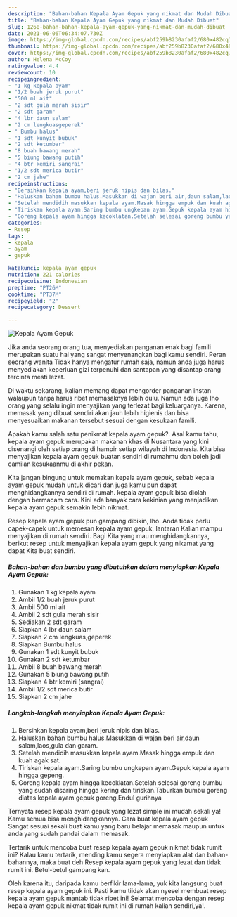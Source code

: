 ```yaml
---
description: "Bahan-bahan Kepala Ayam Gepuk yang nikmat dan Mudah Dibuat"
title: "Bahan-bahan Kepala Ayam Gepuk yang nikmat dan Mudah Dibuat"
slug: 1260-bahan-bahan-kepala-ayam-gepuk-yang-nikmat-dan-mudah-dibuat
date: 2021-06-06T06:34:07.730Z
image: https://img-global.cpcdn.com/recipes/abf259b8230afaf2/680x482cq70/kepala-ayam-gepuk-foto-resep-utama.jpg
thumbnail: https://img-global.cpcdn.com/recipes/abf259b8230afaf2/680x482cq70/kepala-ayam-gepuk-foto-resep-utama.jpg
cover: https://img-global.cpcdn.com/recipes/abf259b8230afaf2/680x482cq70/kepala-ayam-gepuk-foto-resep-utama.jpg
author: Helena McCoy
ratingvalue: 4.4
reviewcount: 10
recipeingredient:
- "1 kg kepala ayam"
- "1/2 buah jeruk purut"
- "500 ml ait"
- "2 sdt gula merah sisir"
- "2 sdt garam"
- "4 lbr daun salam"
- "2 cm lengkuasgeperek"
- " Bumbu halus"
- "1 sdt kunyit bubuk"
- "2 sdt ketumbar"
- "8 buah bawang merah"
- "5 biung bawang putih"
- "4 btr kemiri sangrai"
- "1/2 sdt merica butir"
- "2 cm jahe"
recipeinstructions:
- "Bersihkan kepala ayam,beri jeruk nipis dan bilas."
- "Haluskan bahan bumbu halus.Masukkan di wajan beri air,daun salam,laos,gula dan garam."
- "Setelah mendidih masukkan kepala ayam.Masak hingga empuk dan kuah agak sat."
- "Tiriskan kepala ayam.Saring bumbu ungkepan ayam.Gepuk kepala ayam hingga gepeng."
- "Goreng kepala ayam hingga kecoklatan.Setelah selesai goreng bumbu yang sudah disaring hingga kering dan tiriskan.Taburkan bumbu goreng diatas kepala ayam gepuk goreng.Endul gurihnya"
categories:
- Resep
tags:
- kepala
- ayam
- gepuk

katakunci: kepala ayam gepuk 
nutrition: 221 calories
recipecuisine: Indonesian
preptime: "PT26M"
cooktime: "PT37M"
recipeyield: "2"
recipecategory: Dessert

---
```



![Kepala Ayam Gepuk](https://img-global.cpcdn.com/recipes/abf259b8230afaf2/680x482cq70/kepala-ayam-gepuk-foto-resep-utama.jpg)

Jika anda seorang orang tua, menyediakan panganan enak bagi famili merupakan suatu hal yang sangat menyenangkan bagi kamu sendiri. Peran seorang  wanita Tidak hanya mengatur rumah saja, namun anda juga harus menyediakan keperluan gizi terpenuhi dan santapan yang disantap orang tercinta mesti lezat.

Di waktu  sekarang, kalian memang dapat mengorder panganan instan walaupun tanpa harus ribet memasaknya lebih dulu. Namun ada juga lho orang yang selalu ingin menyajikan yang terlezat bagi keluarganya. Karena, memasak yang dibuat sendiri akan jauh lebih higienis dan bisa menyesuaikan makanan tersebut sesuai dengan kesukaan famili. 



Apakah kamu salah satu penikmat kepala ayam gepuk?. Asal kamu tahu, kepala ayam gepuk merupakan makanan khas di Nusantara yang kini disenangi oleh setiap orang di hampir setiap wilayah di Indonesia. Kita bisa menyajikan kepala ayam gepuk buatan sendiri di rumahmu dan boleh jadi camilan kesukaanmu di akhir pekan.

Kita jangan bingung untuk memakan kepala ayam gepuk, sebab kepala ayam gepuk mudah untuk dicari dan juga kamu pun dapat menghidangkannya sendiri di rumah. kepala ayam gepuk bisa diolah dengan bermacam cara. Kini ada banyak cara kekinian yang menjadikan kepala ayam gepuk semakin lebih nikmat.

Resep kepala ayam gepuk pun gampang dibikin, lho. Anda tidak perlu capek-capek untuk memesan kepala ayam gepuk, lantaran Kalian mampu menyajikan di rumah sendiri. Bagi Kita yang mau menghidangkannya, berikut resep untuk menyajikan kepala ayam gepuk yang nikamat yang dapat Kita buat sendiri.

<!--inarticleads1-->

##### Bahan-bahan dan bumbu yang dibutuhkan dalam menyiapkan Kepala Ayam Gepuk:

1. Gunakan 1 kg kepala ayam
1. Ambil 1/2 buah jeruk purut
1. Ambil 500 ml ait
1. Ambil 2 sdt gula merah sisir
1. Sediakan 2 sdt garam
1. Siapkan 4 lbr daun salam
1. Siapkan 2 cm lengkuas,geperek
1. Siapkan  Bumbu halus
1. Gunakan 1 sdt kunyit bubuk
1. Gunakan 2 sdt ketumbar
1. Ambil 8 buah bawang merah
1. Gunakan 5 biung bawang putih
1. Siapkan 4 btr kemiri (sangrai)
1. Ambil 1/2 sdt merica butir
1. Siapkan 2 cm jahe




<!--inarticleads2-->

##### Langkah-langkah menyiapkan Kepala Ayam Gepuk:

1. Bersihkan kepala ayam,beri jeruk nipis dan bilas.
1. Haluskan bahan bumbu halus.Masukkan di wajan beri air,daun salam,laos,gula dan garam.
1. Setelah mendidih masukkan kepala ayam.Masak hingga empuk dan kuah agak sat.
1. Tiriskan kepala ayam.Saring bumbu ungkepan ayam.Gepuk kepala ayam hingga gepeng.
1. Goreng kepala ayam hingga kecoklatan.Setelah selesai goreng bumbu yang sudah disaring hingga kering dan tiriskan.Taburkan bumbu goreng diatas kepala ayam gepuk goreng.Endul gurihnya




Ternyata resep kepala ayam gepuk yang lezat simple ini mudah sekali ya! Kamu semua bisa menghidangkannya. Cara buat kepala ayam gepuk Sangat sesuai sekali buat kamu yang baru belajar memasak maupun untuk anda yang sudah pandai dalam memasak.

Tertarik untuk mencoba buat resep kepala ayam gepuk nikmat tidak rumit ini? Kalau kamu tertarik, mending kamu segera menyiapkan alat dan bahan-bahannya, maka buat deh Resep kepala ayam gepuk yang lezat dan tidak rumit ini. Betul-betul gampang kan. 

Oleh karena itu, daripada kamu berfikir lama-lama, yuk kita langsung buat resep kepala ayam gepuk ini. Pasti kamu tiidak akan nyesel membuat resep kepala ayam gepuk mantab tidak ribet ini! Selamat mencoba dengan resep kepala ayam gepuk nikmat tidak rumit ini di rumah kalian sendiri,ya!.

